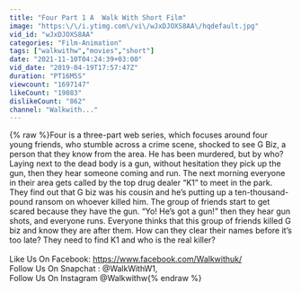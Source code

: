```yaml
---
title: "Four Part 1 A  Walk With Short Film"
image: "https:\/\/i.ytimg.com\/vi\/wJxDJOXS8AA\/hqdefault.jpg"
vid_id: "wJxDJOXS8AA"
categories: "Film-Animation"
tags: ["walkwithw","movies","short"]
date: "2021-11-10T04:24:39+03:00"
vid_date: "2019-04-19T17:57:47Z"
duration: "PT16M5S"
viewcount: "1697147"
likeCount: "19083"
dislikeCount: "862"
channel: "Walkwith..."
---
```

{% raw %}Four is a three-part web series, which focuses around four young friends, who stumble across a crime scene, shocked to see G Biz, a person that they know from the area. He has been murdered, but by who? Laying next to the dead body is a gun, without hesitation they pick up the gun, then they hear someone coming and run. The next morning everyone in their area gets called by the top drug dealer “K1” to meet in the park. They find out that G biz was his cousin and he’s putting up a ten-thousand-pound ransom on whoever killed him. The group of friends start to get scared because they have the gun. “Yo! He’s got a gun!” then they hear gun shots, and everyone runs. Everyone thinks that this group of friends killed G biz and know they are after them. How can they clear their names before it’s too late? They need to find K1 and who is the real killer?<br /><br />Like Us On Facebook: <a rel="nofollow" target="blank" href="https://www.facebook.com/Walkwithuk/">https://www.facebook.com/Walkwithuk/</a><br />Follow Us On Snapchat : @WalkWithW1,<br />Follow Us On Instagram @Walkwithw{% endraw %}

